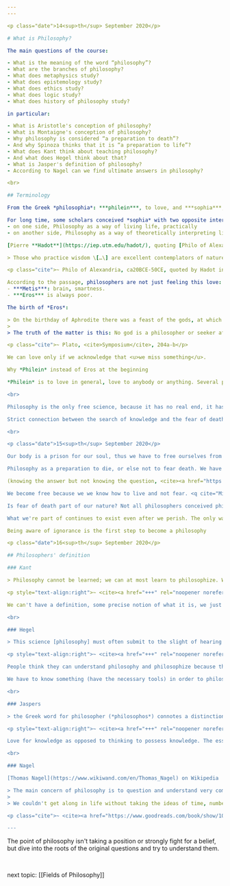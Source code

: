 ```yaml
---
---

<p class="date">14<sup>th</sup> September 2020</p>

# What is Philosophy?

The main questions of the course:

- What is the meaning of the word “philosophy”?
- What are the branches of philosophy?
- What does metaphysics study?
- What does epistemology study?
- What does ethics study?
- What does logic study?
- What does history of philosophy study?

in particular:

- What is Aristotle's conception of philosophy?
- What is Montaigne's conception of philosophy?
- Why philosophy is considered “a preparation to death”?
- And why Spinoza thinks that it is “a preparation to life”?
- What does Kant think about teaching philosophy?
- And what does Hegel think about that?
- What is Jasper's definition of philosophy?
- According to Nagel can we find ultimate answers in philosophy?

<br>

## Terminology

From the Greek *philosophia*: ***philein***, to love, and ***sophia***, knowledge, wisdom.

For long time, some scholars conceived *sophia* with two opposite interpretations:
- on one side, Philosophy as a way of living life, practically
- on another side, Philosophy as a way of theoretically interpreting life and the world

[Pierre **Hadot**](https://iep.utm.edu/hadot/), quoting [Philo of Alexandria](https://plato.stanford.edu/entries/philo/), stated that philosophy is both. Most philosophers saw both terms as a unique therm, Philosophy can change life, it gives birth to the wonder which makes us good citizens of the world. Its purpose is to understand nature in order to change our life and the ways we connect to each other.

> Those who practice wisdom \[…\] are excellent contemplators of nature and everything she contains. They examine the earth, the sea, the sky, the heavens, and all their inhabitants; they are joined in thought to the sun, the moon, and all the other stars, both fixed and wandering, in their courses; and although they are attached to the earth by their bodies, they provide their souls with wings, so that they may walk on the ether and contemplate the powers that live there, as is fitting for true citizens of the world \[…\] and so, filled with excellence, accustomed to take no notice of ills of the body or of exterior things \[…\] it goes without saying that such men, rejoicing in their virtues, make of their whole lives a festival

<p class="cite">~ Philo of Alexandria, ca20BCE-50CE, quoted by Hadot in <cite><a href="https://www.nypl.org/blog/2017/09/13/philosophy-way-life" rel="noopener noreferrer" target="_blank">Philosophy as a Way of Life. Spiritual Exercises from Socrates to Foucault</a></cite>, 1995</p>

According to the passage, philosophers are not just feeling this love: they are *erasteuein*, whose root is *eros*, not *philein*: this is something which involves us directly. Eros is a more involving term, it means to actually be **in love** with wisdom and knowledge. Tight connection between philosophy and love.
- ***Metis***: brain, smartness.
- ***Eros*** is always poor.

The birth of *Eros*:

> On the birthday of Aphrodite there was a feast of the gods, at which the god Poros or Plenty, who is the son of Metis or Discretion, was one of the guests. When the feast was over, Penia or Poverty, as the manner is on such occasions, came about the doors to beg. Now Plenty who was the worse for nectar (there was no wine in those days), went into the garden of Zeus and fell into a heavy sleep, and Poverty considering her own straitened circumstances, plotted to have a child by him, and accordingly she lay down at his side and conceived Love, who partly because he is naturally a lover of the beautiful, and because Aphrodite is herself beautiful, and also because he was born on her birthday, is her follower and attendant. And as his parentage is, so also are his fortunes. In the first place <u>he is always poor</u>, and anything but tender and fair, as the many imagine him; and he is rough and squalid, and has no shoes, nor a house to dwell in; on the bare earth exposed he lies under the open heaven, in the streets, or at the doors of houses, taking his rest; and like his mother he is always in distress. Like his father too, whom he also partly resembles, he is always plotting against the fair and good; he is bold, enterprising, strong, a mighty hunter, always weaving some intrigue or other, keen in the pursuit of wisdom, fertile in resources; a philosopher at all times, terrible as an enchanter, sorcerer, sophist. He is by nature neither mortal nor immorta, \[…\] and, further, he is in a mean between ignorance and knowledge.   
>    
> The truth of the matter is this: No god is a philosopher or seeker after wisdom, for he is wise already; nor does any man who is wise seek after wisdom. Neither do the ignorant seek after wisdom. For herein is the evil of ignorance, that <u>he who is neither good nor wise is nevertheless satisfied with himself</u>: he has no desire for that of which he feels no want.' 'But who then, Diotima,' I said, 'are the lovers of wisdom, if they are neither the wise nor the foolish?' 'A child may answer that question,' she replied; 'they are those who are in a mean between the two; Love is one of them. For wisdom is a most beautiful thing, and Love is of the beautiful; and therefore Love is also a philosopher or lover of wisdom, and being a lover of wisdom is in a mean between the wise and the ignorant.

<p class="cite">~ Plato, <cite>Symposium</cite>, 204a-b</p>

We can love only if we acknowledge that <u>we miss something</u>.

Why *Philein* instead of Eros at the beginning

*Philein* is to love in general, love to anybody or anything. Several philosophers in different times noted and pointed out that philosophy isn't general love, but something which shakes our deep self. Philosophy isn't just a task, it's something which profoundly involves us.

<br>

Philosophy is the only free science, because it has no real end, it has no purpose other than knowledge.

Strict connection between the search of knowledge and the fear of death. Knowledge is the best way to fight the fear of death.

<br>

<p class="date">15<sup>th</sup> September 2020</p>

Our body is a prison for our soul, thus we have to free ourselves from it in order to philosophize.

Philosophy as a preparation to die, or else not to fear death. We have to live the fear in order to live the peace of the afterworld. It's in our essence to be mortal. Nietzsche point of view close to the one of Montaigne, the common source of Epicurus.

(knowing the answer but not knowing the question, <cite><a href="https://en.wikipedia.org/wiki/The_Hitchhiker's_Guide_to_the_Galaxy" rel="noopener noreferrer" target="_blank">The Hitchhiker's Guide to the Galaxy</a></cite>)

We become free because we we know how to live and not fear. <q cite="Michel de Montaigne">He who has learned to die has unlearned to serve</q>, Michel de Montaigne

Is fear of death part of our nature? Not all philosophers conceived philosophy as a medium to understand death. Spinoza: we need not to feel negative emotions, since they make our being less powerful, we need passions which add power to our lives.

What we're part of continues to exist even after we perish. The only way to be eternal is to think about eternal things, being conscious about eternal entities.

Being aware of ignorance is the first step to become a philosophy

<p class="date">16<sup>th</sup> September 2020</p>

## Philosophers' definition

### Kant

> Philosophy cannot be learned; we can at most learn to philosophize. Where is it, who possesses it, and how shall we know it? We can only learn to philosophize. In other words, we can only exercise our powers of reasoning in accordance with general principles, retaining, at the same time, the right to investigate the sources of these principles, to test, and even to reject them

<p style="text-align:right">~ <cite><a href="+++" rel="noopener noreferrer" target="_blank">Critique of pure reason</a></cite>, Doctrine of Method, 1781</p>

We can't have a definition, some precise notion of what it is, we just do it, it's a way, a “how”, not a “what”. Philosophy isn't something given, but an approach to reality. Not a set of knowledge, but an approach.

<br>

### Hegel

> This science [philosophy] must often submit to the slight of hearing even people who have never taken any trouble with it talking as if they thoroughly understood all about it. With no preparation beyond an ordinary education they do not hesitate, especially under the influence of religious sentiment, to philosopise and  to criticize philosophy. Everybody allows that to know any other science you must have first studied it, and that you can only claim to express a judgment upon it in virtue of such knowledge. Everybody allows that to make a shoe you must have learned and practiced the craft of the shoemaker, though every man has a model in his own foot, and possesses in his hands the natural endowments [≈skills] for the operations required. For philosophy alone, it seems to be imagined, such study, care, and application are not in the least requisite.

<p style="text-align:right">~ <cite><a href="+++" rel="noopener noreferrer" target="_blank">Encyclopedia of the philosophical sciences</a></cite>, § 5, 1817</p>

People think they can understand philosophy and philosophize because they can reason, but philosophy as to be studied, before, to be understood and criticized.

We have to know something (have the necessary tools) in order to philosophize. Not anybody who can think can philosophize.

<br>

### Jaspers

> the Greek word for philosopher (*philosophos*) connotes a distinction from *sophos*. It signifies the lover of wisdom (knowledge) as distinguished from those who consider them wise in possession of knowledge… the essence of philosophy is not the possession of the truth but the search for it. Philosophy means to be on the way. **Its questions are more essential than its answers, and every answer becomes a new question**.

<p style="text-align:right">~ <cite><a href="+++" rel="noopener noreferrer" target="_blank">Way to wisdom. An introduction to Philosophy</a></cite> (1950)</p>

Love for knowledge as opposed to thinking to possess knowledge. The essence is searching for the truth, not possessing (or believing to possess) it. The search makes Philosophy, not the final findings

<br>

### Nagel

[Thomas Nagel](https://www.wikiwand.com/en/Thomas_Nagel) on Wikipedia

> The main concern of philosophy is to question and understand very common ideas that all of us use every day without thinking about them. A historian may ask what happened at some time in the past, but a philosopher will ask, “What is time?'… Anyone can ask whether it's wrong to sneak into a movie without paying, but a philosopher will ask “What makes an action right or wrong?”.
>
> We couldn't get along in life without taking the ideas of time, number, knowledge, language, right and wrong for granted most of time; but in Philosophy we investigate those things themselves. The aim is to push **understanding of the world and ourselves a bit deeper**. Obviously, it isn't easy.

<p class="cite">~ <cite><a href="https://www.goodreads.com/book/show/100021.What_Does_It_All_Mean_A_Very_Short_Introduction_to_Philosophy" rel="noopener noreferrer" target="_blank">What does it all mean? A very short introduction to Philosophy</a></cite> (1987)</p>

---
```


The point of philosophy isn't taking a position or strongly fight for a belief, but dive into the roots of the original questions and try to understand them.

<br>

next topic: [[Fields of Philosophy]]